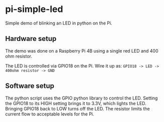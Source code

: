 # pi-simple-led

Simple demo of blinking an LED in python on the Pi.

## Hardware setup

The demo was done on a Raspberry Pi 4B using a single red LED and 400 ohm resistor.

The LED is controlled via GPIO18 on the Pi.  Wire it up as: `GPIO18 -> LED -> 400ohm resistor -> GND`

## Software setup

The python script uses the GPIO python library to control the LED.  Setting the GPIO18 to its HIGH setting brings it to 3.3V, which lights the LED.  Bringing GPIO18 back to LOW turns off the LED.  The resistor limits the current flow to acceptable levels for the Pi.

